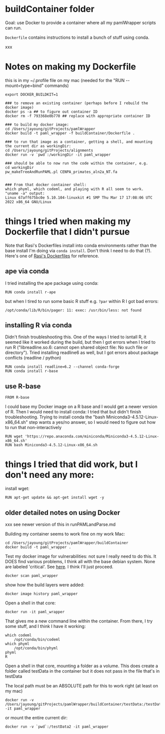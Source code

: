 # buildContainer folder

Goal: use Docker to provide a container where all my pamlWrapper scripts can run.

`Dockerfile` contains instructions to install a bunch of stuff using conda. 

xxx

# Notes on making my Dockerfile
this is in my ~/.profile file on my mac (needed for the "RUN --mount=type=bind" commands)
```
export DOCKER_BUILDKIT=1 
```
```
### to remove an existing container (perhaps before I rebuild the docker image)
docker ps -a ## to figure out container ID
docker rm -f 793368e0b770 ## replace with appropriate container ID

### to build my docker image: 
cd /Users/jayoung/gitProjects/pamlWrapper
docker build -t paml_wrapper -f buildContainer/Dockerfile .

### to run that image as a container, getting a shell, and mounting the current dir as workingDir: 
cd /Users/jayoung/gitProjects/alignments
docker run -v `pwd`:/workingDir -it paml_wrapper

### should be able to now run the code within the container, e.g. 
cd workingDir
pw_makeTreeAndRunPAML.pl CENPA_primates_aln2a_NT.fa 


### From that docker container shell:
which phyml, which codeml, and playing with R all seem to work.
"uname -a" output: 
Linux 67aff675bc0e 5.10.104-linuxkit #1 SMP Thu Mar 17 17:08:06 UTC 2022 x86_64 GNU/Linux
```

# things I tried when making my Dockerfile that I didn't pursue

Note that Rasi's Dockerfiles install into conda environments rather than the base install I'm doing via `conda install`. Don't think I need to do that (?). Here's one of [Rasi's Dockerfiles](https://github.com/rasilab/bottorff_2022/blob/main/Dockerfile) for reference.

## ape via conda
I tried installing the ape package using conda: 
```
RUN conda install r-ape
```
but when I tired to run some basic R stuff e.g. `?par` within R I got bad errors: 
```
/opt/conda/lib/R/bin/pager: 11: exec: /usr/bin/less: not found
```

## installing R via conda
Didn't finish troubleshooting this. One of the ways I tried to isntall R, it seemed like it worked during the build, but then I got errors when I tried to run R ("libreadline.so.6: cannot open shared object file: No such file or directory"). Tried installing readline6 as well, but I got errors about package conflicts (readline / python)
```
RUN conda install readline=6.2 --channel conda-forge
RUN conda install r-base
```

## use R-base
```
FROM R-base
```
I could base my Docker image on a R base and I would get a newer version of R. Then I would need to install conda: I tried that but didn't finish troubleshooting. Trying to install conda the "bash Miniconda3-4.5.12-Linux-x86_64.sh" step wants a yes/no answer, so I would need to figure out how to run that non-interactively
```
RUN wget 'https://repo.anaconda.com/miniconda/Miniconda3-4.5.12-Linux-x86_64.sh'
RUN bash Miniconda3-4.5.12-Linux-x86_64.sh
```

# things I tried that did work, but I don't need any more:
install wget: 
```
RUN apt-get update && apt-get install wget -y
```


## older detailed notes on using Docker

xxx see newer version of this in runPAMLandParse.md

Building my container seems to work fine on my work Mac:
```
cd /Users/jayoung/gitProjects/pamlWrapper/buildContainer
docker build -t paml_wrapper .
```
Test my docker image for vulnerabilities: not sure I really need to do this. It DOES find various problems, I think all with the base debian system. None are labeled 'critical'. See [here](https://docs.docker.com/get-started/09_image_best/). I think I'll just proceed.
```
docker scan paml_wrapper
```

show how the build layers were added:
```
docker image history paml_wrapper
```

Open a shell in that core:
```
docker run -it paml_wrapper
```

That gives me a new command line within the container. From there, I try some stuff, and I think I have it working:
```
which codeml
    /opt/conda/bin/codeml
which phyml
    /opt/conda/bin/phyml
phyml
R
```

Open a shell in that core, mounting a folder as a volume. This does create a folder called testData in the container but it does not pass in the file that's in testData

The local path must be an ABSOLUTE path for this to work right (at least on my mac)
```
docker run -v /Users/jayoung/gitProjects/pamlWrapper/buildContainer/testData:/testData2 -it paml_wrapper
```

or mount the entire current dir:
```
docker run -v `pwd`:/testData2 -it paml_wrapper
```
